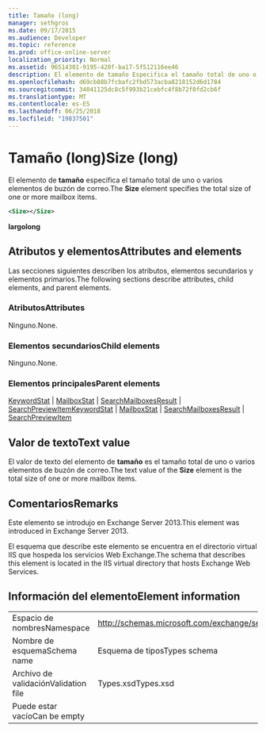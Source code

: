 ```yaml
---
title: Tamaño (long)
manager: sethgros
ms.date: 09/17/2015
ms.audience: Developer
ms.topic: reference
ms.prod: office-online-server
localization_priority: Normal
ms.assetid: 96514301-9195-420f-ba17-5f512116ee46
description: El elemento de tamaño Especifica el tamaño total de uno o varios elementos de buzón de correo.
ms.openlocfilehash: d69cb88b7fcbafc2fbd573acba8218152d6d1784
ms.sourcegitcommit: 34041125dc8c5f993b21cebfc4f8b72f0fd2cb6f
ms.translationtype: MT
ms.contentlocale: es-ES
ms.lasthandoff: 06/25/2018
ms.locfileid: "19837501"
---
```

# <a name="size-long"></a><span data-ttu-id="8d5e5-103">Tamaño (long)</span><span class="sxs-lookup"><span data-stu-id="8d5e5-103">Size (long)</span></span>

<span data-ttu-id="8d5e5-104">El elemento de **tamaño** especifica el tamaño total de uno o varios elementos de buzón de correo.</span><span class="sxs-lookup"><span data-stu-id="8d5e5-104">The **Size** element specifies the total size of one or more mailbox items.</span></span> 
  
```XML
<Size></Size>
```

 <span data-ttu-id="8d5e5-105">**largo**</span><span class="sxs-lookup"><span data-stu-id="8d5e5-105">**long**</span></span>
## <a name="attributes-and-elements"></a><span data-ttu-id="8d5e5-106">Atributos y elementos</span><span class="sxs-lookup"><span data-stu-id="8d5e5-106">Attributes and elements</span></span>

<span data-ttu-id="8d5e5-107">Las secciones siguientes describen los atributos, elementos secundarios y elementos primarios.</span><span class="sxs-lookup"><span data-stu-id="8d5e5-107">The following sections describe attributes, child elements, and parent elements.</span></span>
  
### <a name="attributes"></a><span data-ttu-id="8d5e5-108">Atributos</span><span class="sxs-lookup"><span data-stu-id="8d5e5-108">Attributes</span></span>

<span data-ttu-id="8d5e5-109">Ninguno.</span><span class="sxs-lookup"><span data-stu-id="8d5e5-109">None.</span></span>
  
### <a name="child-elements"></a><span data-ttu-id="8d5e5-110">Elementos secundarios</span><span class="sxs-lookup"><span data-stu-id="8d5e5-110">Child elements</span></span>

<span data-ttu-id="8d5e5-111">Ninguno.</span><span class="sxs-lookup"><span data-stu-id="8d5e5-111">None.</span></span>
  
### <a name="parent-elements"></a><span data-ttu-id="8d5e5-112">Elementos principales</span><span class="sxs-lookup"><span data-stu-id="8d5e5-112">Parent elements</span></span>

<span data-ttu-id="8d5e5-113">[KeywordStat](keywordstat.md) | [MailboxStat](mailboxstat.md) | [SearchMailboxesResult](searchmailboxesresult.md) | [SearchPreviewItem](searchpreviewitem.md)</span><span class="sxs-lookup"><span data-stu-id="8d5e5-113">[KeywordStat](keywordstat.md) | [MailboxStat](mailboxstat.md) | [SearchMailboxesResult](searchmailboxesresult.md) | [SearchPreviewItem](searchpreviewitem.md)</span></span>
  
## <a name="text-value"></a><span data-ttu-id="8d5e5-114">Valor de texto</span><span class="sxs-lookup"><span data-stu-id="8d5e5-114">Text value</span></span>

<span data-ttu-id="8d5e5-115">El valor de texto del elemento de **tamaño** es el tamaño total de uno o varios elementos de buzón de correo.</span><span class="sxs-lookup"><span data-stu-id="8d5e5-115">The text value of the **Size** element is the total size of one or more mailbox items.</span></span> 
  
## <a name="remarks"></a><span data-ttu-id="8d5e5-116">Comentarios</span><span class="sxs-lookup"><span data-stu-id="8d5e5-116">Remarks</span></span>

<span data-ttu-id="8d5e5-117">Este elemento se introdujo en Exchange Server 2013.</span><span class="sxs-lookup"><span data-stu-id="8d5e5-117">This element was introduced in Exchange Server 2013.</span></span>
  
<span data-ttu-id="8d5e5-118">El esquema que describe este elemento se encuentra en el directorio virtual IIS que hospeda los servicios Web Exchange.</span><span class="sxs-lookup"><span data-stu-id="8d5e5-118">The schema that describes this element is located in the IIS virtual directory that hosts Exchange Web Services.</span></span>
  
## <a name="element-information"></a><span data-ttu-id="8d5e5-119">Información del elemento</span><span class="sxs-lookup"><span data-stu-id="8d5e5-119">Element information</span></span>

|||
|:-----|:-----|
|<span data-ttu-id="8d5e5-120">Espacio de nombres</span><span class="sxs-lookup"><span data-stu-id="8d5e5-120">Namespace</span></span>  <br/> |http://schemas.microsoft.com/exchange/services/2006/types  <br/> |
|<span data-ttu-id="8d5e5-121">Nombre de esquema</span><span class="sxs-lookup"><span data-stu-id="8d5e5-121">Schema name</span></span>  <br/> |<span data-ttu-id="8d5e5-122">Esquema de tipos</span><span class="sxs-lookup"><span data-stu-id="8d5e5-122">Types schema</span></span>  <br/> |
|<span data-ttu-id="8d5e5-123">Archivo de validación</span><span class="sxs-lookup"><span data-stu-id="8d5e5-123">Validation file</span></span>  <br/> |<span data-ttu-id="8d5e5-124">Types.xsd</span><span class="sxs-lookup"><span data-stu-id="8d5e5-124">Types.xsd</span></span>  <br/> |
|<span data-ttu-id="8d5e5-125">Puede estar vacío</span><span class="sxs-lookup"><span data-stu-id="8d5e5-125">Can be empty</span></span>  <br/> ||
   

